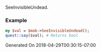 SeeInvisibleUndead.
### Example

```perl
my $val = $mob->SeeInvisibleUndead();
quest::say($val); # Returns bool
```


Generated On 2018-04-29T00:30:15-07:00